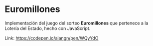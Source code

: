 # Euromillones

Implementación del juego del sorteo **Euromillones** que pertenece a la Lotería del Estado, hecho con JavaScript.
 
Link: https://codepen.io/alangn/pen/WQyYdO
